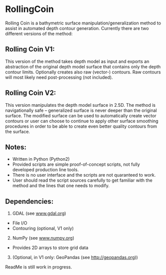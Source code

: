 # RollingCoin
Rolling Coin is a bathymetric surface manipulation/generalization method to assist in automated depth contour generation. Currently there are two different versions of the method:

## Rolling Coin V1:
This version of the method takes depth model as input and exports an abstraction of the original depth model surface that contains only the depth contour limits. Optionally creates also raw (vector-) contours. Raw contours will most likely need post-processing (not included).

## Rolling Coin V2:
This version manipulates the depth model surface in 2.5D. The method is navigationally safe – generalized surface is never deeper than the original surface. The modified surface can be used to automatically create vector contours or user can choose to continue to apply other surface smoothing procedures in order to be able to create even better quality contours from the surface.

## Notes:
- Written in Python (Python2)
- Provided scripts are simple proof-of-concept scripts, not fully developed production line tools.
- There is no user interface and the scripts are not quaranteed to work.
- User should read the script sources carefully to get familiar with the method and the lines that one needs to modify.

## Dependencies:
1. GDAL (see www.gdal.org)
  * File I/O
  * Contouring (optional, V1 only)
2. NumPy (see www.numpy.org)
  * Provides 2D arrays to store grid data
3. (Optional, in V1 only: GeoPandas (see http://geopandas.org))


ReadMe is still work in progress.
